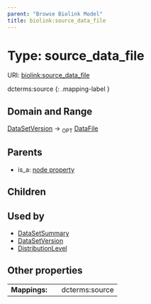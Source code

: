 ```yaml
---
parent: "Browse Biolink Model"
title: biolink:source_data_file
---
```


# Type: source_data_file




URI: [biolink:source_data_file](https://w3id.org/biolink/vocab/source_data_file)

dcterms:source
{: .mapping-label }


## Domain and Range

[DataSetVersion](DataSetVersion.md) ->  <sub>OPT</sub> [DataFile](DataFile.md)

## Parents

 *  is_a: [node property](node_property.md)

## Children


## Used by

 * [DataSetSummary](DataSetSummary.md)
 * [DataSetVersion](DataSetVersion.md)
 * [DistributionLevel](DistributionLevel.md)

## Other properties

|  |  |  |
| --- | --- | --- |
| **Mappings:** | | dcterms:source |

